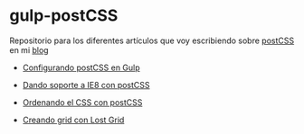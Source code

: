 # gulp-postCSS


Repositorio para los diferentes artículos que voy escribiendo sobre [postCSS](https://github.com/postcss/postcss) en mi [blog](http://jorgeatgu.com/blog/)

- [Configurando postCSS en Gulp](http://jorgeatgu.com/blog/postcss-gulp/)

- [Dando soporte a IE8 con postCSS](http://jorgeatgu.com/blog/postcss-internet-explorer-ocho/)

- [Ordenando el CSS con postCSS](http://jorgeatgu.com/blog/postcss-sorting/)

- [Creando grid con Lost Grid]()
